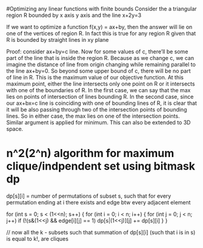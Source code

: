 #Optimizing any linear functions with finite bounds
Consider the a triangular region R bounded by x axis y axis and the line x+2y=3

If we want to optimize a function 
f(x,y) = ax+by, then the answer will lie on one of the vertices of region R. In fact this is true for any region R given that R is bounded by straight lines in xy plane

Proof: consider ax+by=c line. Now for some values of c, there’ll be some part of the line that is inside the region R. Because as we change c, we can imagine the distance of line from origin changing while remaining parallel to the line ax+by=0. So beyond some upper bound of c, there will be no part of line in R. This is the maximum value of our objective function. At this maximum point, either the line intersects only one point on R or it intersects with one of the boundaries of R. In the first case, we can say that the max lies on points of intersection of lines bounding R. In the second case, since our ax+bx=c line is coinciding with one of bounding lines of R, it is clear that it will be also passing through two of the intersection points of bounding lines. So in either case, the max lies on one of the intersection points. Similar argument is applied for minimum. This can also be extended to 3D space.


# n^2(2^n) algorithm for maximum clique/indpendent set using bitmask dp
dp[s][i] = number of permutations of subset s, such that for every permutation ending at i there exists and edge btw every adjacent element

for (int s = 0; s < (1<<n); s++)
{
  for (int i = 0; i < n; i++)
  {
      for (int j = 0; j < n; j++)
        if (!(s&(1<<j) && edge[i][j] == 1) dp[s|(1<<j)][j] += dp[s][i]
  }
}

// now all the k - subsets such that summation of dp[s][i] (such that i is in s) is equal to k!, are cliques 
